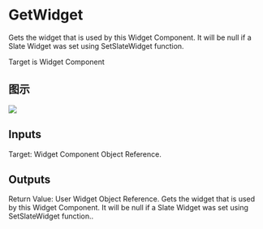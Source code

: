# GetWidget

Gets the widget that is used by this Widget Component. It will be null if a Slate Widget was set using SetSlateWidget function.

Target is Widget Component

## 图示

![]($-20221218-21221665.png)

## Inputs

Target: Widget Component Object Reference.  

## Outputs

Return Value: User Widget Object Reference. Gets the widget that is used by this Widget Component. It will be null if a Slate Widget was set using SetSlateWidget function..

